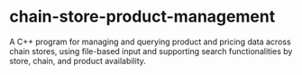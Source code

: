 # chain-store-product-management
 A C++ program for managing and querying product and pricing data across chain stores, using file-based input and supporting search functionalities by store, chain, and product availability.
